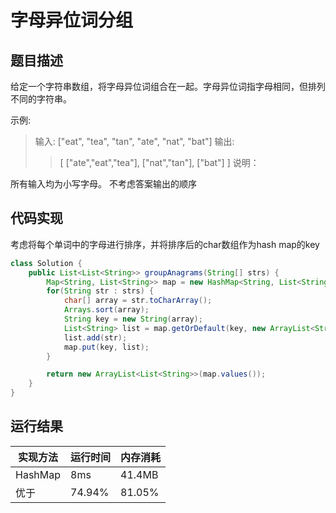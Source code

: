 字母异位词分组
===
题目描述
---
给定一个字符串数组，将字母异位词组合在一起。字母异位词指字母相同，但排列不同的字符串。

示例:

>输入: ["eat", "tea", "tan", "ate", "nat", "bat"]
>输出:
>>[
>>  ["ate","eat","tea"],
>>  ["nat","tan"],
>>  ["bat"]
>>]
说明：

所有输入均为小写字母。
不考虑答案输出的顺序


代码实现
---
考虑将每个单词中的字母进行排序，并将排序后的char数组作为hash map的key

```java
class Solution {
    public List<List<String>> groupAnagrams(String[] strs) {
        Map<String, List<String>> map = new HashMap<String, List<String>>();
        for(String str : strs) {
            char[] array = str.toCharArray();
            Arrays.sort(array);
            String key = new String(array);
            List<String> list = map.getOrDefault(key, new ArrayList<String>());
            list.add(str);
            map.put(key, list);
        }

        return new ArrayList<List<String>>(map.values());
    }
}
```


运行结果
---

|实现方法	|  运行时间  |  内存消耗|
|---|---|---|         
|HashMap|8ms|41.4MB|
|优于|74.94%|81.05%|

